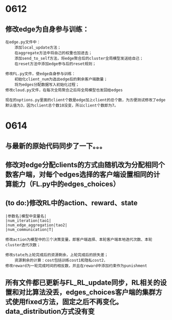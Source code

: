 # 0612
## 修改edge为自身参与训练：
    
    在edge.py文件中：
        添加local_update方法；
        在aggregate方法中将自己的权重也加进去；
        添加send_to_self方法，将edge聚合后的cluster全局模型发送给自己；
        在reset方法中添加edge参与后的reset规则；

    修改FL.py文件，使edge自身参与训练：
        初始化client_num为选出edge后的剩余客户端数量；
        将为edges分配数据写入初始化过程；
    修改cloud.py文件，在每次全局聚合之后将全局模型也发回给edges
    
    现在的options.py里面的client个数是edge加上client的总个数，为方便测试修改了edge默认值为3，因为client总个数10没变，所以client个数即为7。
# 0614
## 与最新的原始代码同步了一下。。。
## 修改对edge分配clients的方式由随机改为分配相同个数客户端，对每个edges选择的客户端设置相同的计算能力（FL.py中的edges_choices）
## (to do:)修改RL中的action、reward、state
    
    |参数名|模型中变量名|
    |num_iteration|tao1|
    |num_edge_aggregation|tao2|
    |num_communication|T|

    修改action为模型中的三个决策变量，即客户端选择、本轮客户端本地迭代次数、本轮cluster迭代次数；
        
    修改state为上轮完成后的资源剩余，上轮完成后的损失差；
        资源剩余的计算：cost包括训练cost1和隐私cost2，
    修改reward为一轮完成时间的相反数，并且在reward中添加约束作为punishment
    
## 所有文件都已更新与FL_RL_update同步，RL相关的设置和对比算法没丢，edges_choices客户端的集群方式使用fixed方法，固定之后不再变化。data_distribution方式没有变